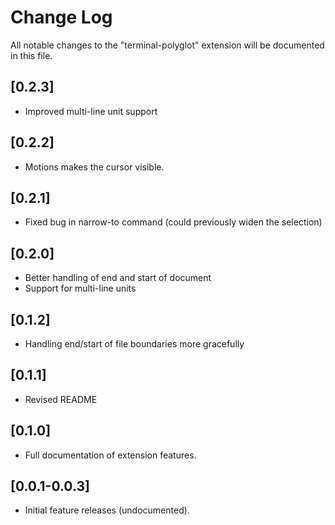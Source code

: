 # Change Log
All notable changes to the "terminal-polyglot" extension will be documented in this file.

## [0.2.3]
- Improved multi-line unit support

## [0.2.2]
- Motions makes the cursor visible.

## [0.2.1]
- Fixed bug in narrow-to command (could previously widen the selection)

## [0.2.0]
- Better handling of end and start of document
- Support for multi-line units

## [0.1.2]
- Handling end/start of file boundaries more gracefully

## [0.1.1]
- Revised README

## [0.1.0]
- Full documentation of extension features.

## [0.0.1-0.0.3]

- Initial feature releases (undocumented).